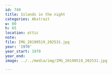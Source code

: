 ```yaml
---
id: 749
title: Islands in the night
categories: Abstrait
w: 80
h: 65
location: attic
note:
file: IMG_20190519_202531.jpg
year: '1970'
year_start: 1970
year_end:
image: ../../media/img/IMG_20190519_202531.jpg

---
```

